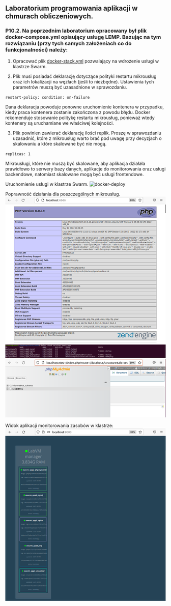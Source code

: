 <h2>Laboratorium programowania aplikacji w chmurach obliczeniowych.</h2>

### P10.2. Na poprzednim laboratorium opracowany był plik docker-compose.yml opisujący usługę LEMP. Bazując na tym rozwiązaniu (przy tych samych założeniach co do funkcjonalności) należy:

1. Opracować plik [docker-stack.yml](https://github.com/remqes/TCh-LEMP/blob/main/docker-stack.yml) pozwalający na wdrożenie usługi w klastrze Swarm.

2. Plik musi posiadać deklarację dotyczące polityki restartu mikrousług oraz ich lokalizacji na węzłach (jeśli to niezbędne). Ustawienia tych parametrów muszą być uzasadnione w sprawozdaniu.

`restart-policy:
   condition: on-failure`
 
 Dana deklaracja powoduje ponowne uruchomienie kontenera w przypadku, kiedy praca kontenera zostanie zakończona z powodu błędu. Docker rekomenduje stosowanie politykę restartu mikrousług, ponieważ wtedy kontenery są uruchamiane we właściwej kolejności.

3. Plik powinien zawierać deklarację ilości replik. Proszę w sprawozdaniu uzasadnić, które z mikrousług warto brać pod uwagę przy decyzjach o skalowaniu a które skalowane być nie mogą.

`replicas: 1`

Mikrousługi, które nie muszą być skalowane, aby aplikacja działała prawidłowo to serwery bazy danych, aplikacje do monitorowania oraz usługi backendowe, natomiast skalowane mogą być usługi frontendowe.

Uruchomienie usługi w klastrze Swarm.
![docker-deploy](/images/images/docker10-deploy.PNG)

Poprawność działania dla poszczególnych mikrousług.
![docker-nginx](/images/docker10-nginx.PNG)
![docker-services](/images/docker10-services.PNG)
![docker-db](/images/docker10-phpmyadmin.PNG)

Widok aplikacji monitorowania zasobów w klastrze:
![docker-visualizer](/images/docker10-visualizer.PNG)
